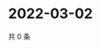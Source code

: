 # 2022-03-02

共 0 条

<!-- BEGIN WEIBO -->
<!-- 最后更新时间 Wed Mar 02 2022 12:12:06 GMT+0800 (China Standard Time) -->

<!-- END WEIBO -->
